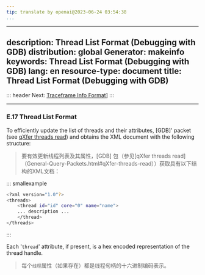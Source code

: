 ```yaml
---
tip: translate by openai@2023-06-24 03:54:38
...
```

---
description: Thread List Format (Debugging with GDB)
distribution: global
Generator: makeinfo
keywords: Thread List Format (Debugging with GDB)
lang: en
resource-type: document
title: Thread List Format (Debugging with GDB)
---
::: header
Next: [Traceframe Info Format](Traceframe-Info-Format.html#Traceframe-Info-Format)]
:::

---

### E.17 Thread List Format


To efficiently update the list of threads and their attributes, [GDB]' packet (see [qXfer threads read](General-Query-Packets.html#qXfer-threads-read)) and obtains the XML document with the following structure:

> 要有效更新线程列表及其属性，[GDB] 包（参见[qXfer threads read]（General-Query-Packets.html#qXfer-threads-read））获取具有以下结构的XML文档：

::: smallexample

```bash
<?xml version="1.0"?>
<threads>
    <thread id="id" core="0" name="name">
    ... description ...
    </thread>
</threads>
```

:::


Each '`thread`' attribute, if present, is a hex encoded representation of the thread handle.

> 每个`线程`属性（如果存在）都是线程句柄的十六进制编码表示。
